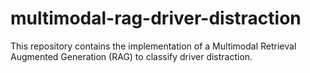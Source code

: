 # multimodal-rag-driver-distraction
This repository contains the implementation of a Multimodal Retrieval Augmented Generation (RAG) to classify driver distraction.
